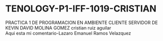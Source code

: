 # TENOLOGY-P1-IFF-1019-CRISTIAN
PRACTICA 1 DE PROGRAMACION EN AMBIENTE CLIENTE SERVIDOR DE KEVIN DAVID MOLINA GOMEZ
cristian ruiz aguilar 
<br/> Aqui esta mi comentario-Lazaro Emanuel Ramos Velazquez
